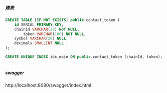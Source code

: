##### 建表

```sql
CREATE TABLE [IF NOT EXISTS] public.contact_token (
  	id SERIAL PRIMARY KEY,
   	chainId VARCHAR(20) NOT NULL,
		token VARCHAR(100) NOT NULL,
    symbol VARCHAR(20) NULL,
    decimals SMALLINT NULL
);

CREATE UNIQUE INDEX idx_main ON public.contact_token (chainId, token);



```



##### swagger

http://localhost:8080/swagger/index.html